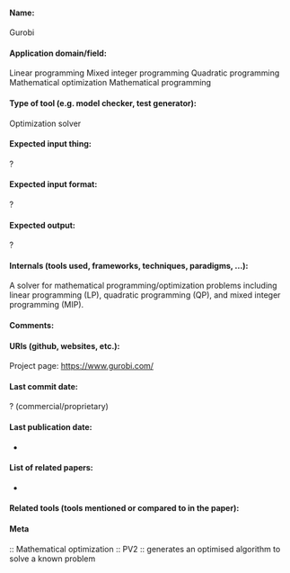 #### Name:
Gurobi

#### Application domain/field:
Linear programming
Mixed integer programming
Quadratic programming
Mathematical optimization
Mathematical programming

#### Type of tool (e.g. model checker, test generator):
Optimization solver

#### Expected input thing:
?

#### Expected input format:
?

#### Expected output:
?

#### Internals (tools used, frameworks, techniques, paradigms, ...):
A solver for mathematical programming/optimization problems including linear programming (LP), quadratic programming (QP), and mixed integer programming (MIP).

#### Comments:

#### URIs (github, websites, etc.):
Project page: https://www.gurobi.com/

#### Last commit date:
? (commercial/proprietary)

#### Last publication date:
-

#### List of related papers:
-

#### Related tools (tools mentioned or compared to in the paper):

#### Meta
:: Mathematical optimization
:: PV2 :: generates an optimised algorithm to solve a known problem